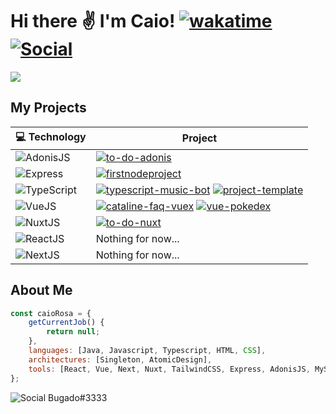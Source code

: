 # Hi there ✌ I'm Caio! [![wakatime](https://wakatime.com/badge/user/cb841cc0-767d-42ca-9bbe-faff487068cd.svg)](https://wakatime.com/@cb841cc0-767d-42ca-9bbe-faff487068cd) [![Social](https://img.shields.io/static/v1?label=&message=Linkedin&color=0A66C2&logo=linkedin&logoColor=FFFFFF&labelColor=000605)](https://www.linkedin.com/in/caiorosa-dev/)
<img src= "https://github-readme-stats.vercel.app/api?username=caiorosa-dev" />

## My Projects
|💻 Technology|Project|
| ------------ | ------------ |
|![AdonisJS](https://img.shields.io/static/v1?label=&message=Adonis&color=5A45FF&logo=adonisjs&logoColor=FFFFFF)|[![to-do-adonis](https://img.shields.io/static/v1?label=&message=to-do-adonis&color=000605&logo=github&logoColor=FFFFFF&labelColor=000605)](https://github.com/caiorosa-dev/to-do-adonis)|
|![Express](https://img.shields.io/static/v1?label=&message=Express&color=2b2b2b&logo=express&logoColor=FFFFFF)|[![firstnodeproject](https://img.shields.io/static/v1?label=&message=firstnodeproject&color=000605&logo=github&logoColor=FFFFFF&labelColor=000605)](https://github.com/caiorosa-dev/firstnodeproject)|
|![TypeScript](https://img.shields.io/static/v1?label=&message=TypeScript&color=2970e3&logo=typescript&logoColor=FFFFFF)|[![typescript-music-bot](https://img.shields.io/static/v1?label=&message=typescript-music-bot&color=000605&logo=github&logoColor=FFFFFF&labelColor=000605)](https://github.com/caiorosa-dev/typescript-music-bot) [![project-template](https://img.shields.io/static/v1?label=&message=project-template&color=000605&logo=github&logoColor=FFFFFF&labelColor=000605)](https://github.com/caiorosa-dev/project-template)|
|![VueJS](https://img.shields.io/static/v1?label=&message=Vue&color=4FC08D&logo=vue.js&logoColor=FFFFFF)|[![cataline-faq-vuex](https://img.shields.io/static/v1?label=&message=cataline-faq-vuex&color=000605&logo=github&logoColor=FFFFFF&labelColor=000605)](https://github.com/caiorosa-dev/cataline-faq-vuex) [![vue-pokedex](https://img.shields.io/static/v1?label=&message=vue-pokedex&color=000605&logo=github&logoColor=FFFFFF&labelColor=000605)](https://github.com/caiorosa-dev/vue-pokedex)|
|![NuxtJS](https://img.shields.io/static/v1?label=&message=Nuxt&color=00DC82&logo=Nuxt.js&logoColor=FFFFFF)|[![to-do-nuxt](https://img.shields.io/static/v1?label=&message=to-do-nuxt&color=000605&logo=github&logoColor=FFFFFF&labelColor=000605)](https://github.com/caiorosa-dev/to-do-nuxt) |
|![ReactJS](https://img.shields.io/static/v1?label=&message=React&color=61DAFB&logo=react&logoColor=FFFFFF)|Nothing for now...|
|![NextJS](https://img.shields.io/static/v1?label=&message=NextJS&color=000000&logo=next.js&logoColor=FFFFFF)|Nothing for now...|

## About Me

```javascript
const caioRosa = {
	getCurrentJob() {
		return null;
	},
	languages: [Java, Javascript, Typescript, HTML, CSS],
	architectures: [Singleton, AtomicDesign],
	tools: [React, Vue, Next, Nuxt, TailwindCSS, Express, AdonisJS, MySQL, Docker]
};
```
![Social](https://img.shields.io/static/v1?label=&message=Discord&color=5865F2&logo=discord&logoColor=FFFFFF&labelColor=000605) Bugado#3333
